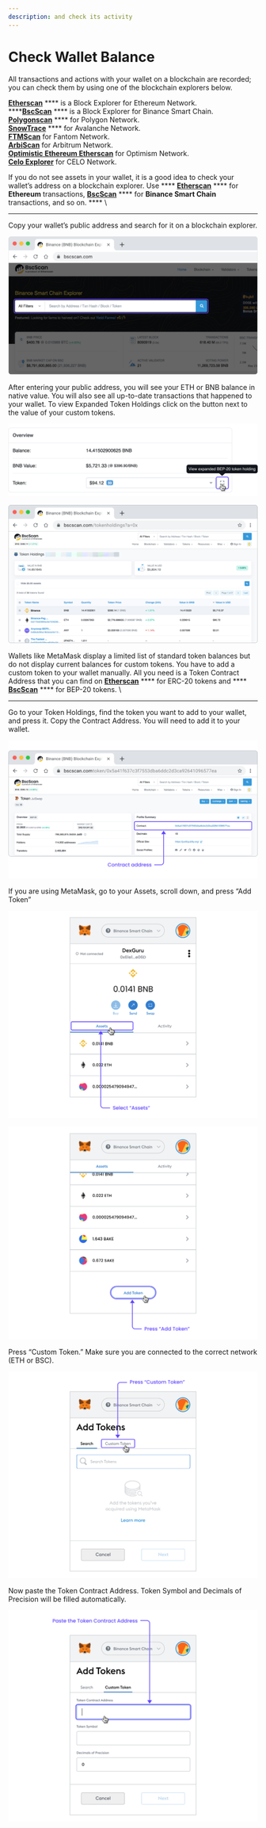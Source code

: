 ```yaml
---
description: and check its activity
---
```


# Check Wallet Balance

All transactions and actions with your wallet on a blockchain are recorded; you can check them by using one of the blockchain explorers below.&#x20;

[**Etherscan**](https://etherscan.io/) **** is a Block Explorer for Ethereum Network. \
****[**BscScan**](https://bscscan.com/) **** is a Block Explorer for Binance Smart Chain. \
[**Polygonscan**](https://polygonscan.com/) **** for Polygon Network. \
[**SnowTrace**](https://snowtrace.io/) **** for Avalanche Network. \
[**FTMScan**](https://ftmscan.com/) for Fantom Network. \
[**ArbiScan**](https://arbiscan.io/) for Arbitrum Network. \
[**Optimistic Ethereum Etherscan**](https://optimistic.etherscan.io/) for Optimism Network. \
[**Celo Explorer**](https://explorer.celo.org/) for CELO Network.

If you do not see assets in your wallet, it is a good idea to check your wallet’s address on a blockchain explorer. Use **** [**Etherscan**](https://etherscan.io/) **** for **Ethereum** transactions, [**BscScan**](https://bscscan.com/) **** for **Binance Smart Chain** transactions, and so on. **** \
****

Copy your wallet’s public address and search for it on a blockchain explorer.

![](<../../.gitbook/assets/001 (1).png>)



After entering your public address, you will see your ETH or BNB balance in native value. You will also see all up-to-date transactions that happened to your wallet. To view Expanded Token Holdings click on the button next to the value of your custom tokens.

![](<../../.gitbook/assets/002 (1).png>)

![](<../../.gitbook/assets/003 (1) (1).png>)



Wallets like MetaMask display a limited list of standard token balances but do not display current balances for custom tokens. You have to add a custom token to your wallet manually. All you need is a Token Contract Address that you can find on [**Etherscan**](https://etherscan.io/) **** for ERC-20 tokens and **** [**BscScan**](https://bscscan.com/) **** for BEP-20 tokens. \
****

Go to your Token Holdings, find the token you want to add to your wallet, and press it. Copy the Contract Address. You will need to add it to your wallet.

![](<../../.gitbook/assets/004 (1) (1).png>)



If you are using MetaMask, go to your Assets, scroll down, and press “Add Token”

![](<../../.gitbook/assets/005 (1).png>)

![](<../../.gitbook/assets/006 (1) (1).png>)

Press “Custom Token.” Make sure you are connected to the correct network (ETH or BSC).

![](<../../.gitbook/assets/007 (1).png>)



Now paste the Token Contract Address. Token Symbol and Decimals of Precision will be filled automatically.

![](../../.gitbook/assets/008.png)

